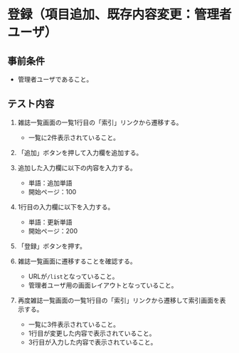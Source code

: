 # 登録（項目追加、既存内容変更：管理者ユーザ）

## 事前条件
- 管理者ユーザであること。

## テスト内容
1. 雑誌一覧画面の一覧1行目の「索引」リンクから遷移する。
    - 一覧に2件表示されていること。

1. 「追加」ボタンを押して入力欄を追加する。

1. 追加した入力欄に以下の内容を入力する。
    - 単語：追加単語
    - 開始ページ：100

1. 1行目の入力欄に以下を入力する。
    - 単語：更新単語
    - 開始ページ：200

1. 「登録」ボタンを押す。

1. 雑誌一覧画面に遷移することを確認する。
    - URLが`/list`となっていること。
    - 管理者ユーザ用の画面レイアウトとなっていること。

1. 再度雑誌一覧画面の一覧1行目の「索引」リンクから遷移して索引画面を表示する。
    - 一覧に3件表示されていること。
    - 1行目が変更した内容で表示されていること。
    - 3行目が入力した内容で表示されていること。
